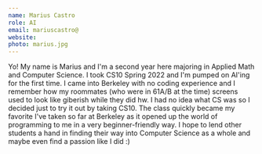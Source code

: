 ```yaml
---
name: Marius Castro
role: AI
email: mariuscastro@
website:
photo: marius.jpg
---
```

Yo! My name is Marius and I'm a second year here majoring in Applied Math and Computer Science. I took CS10 Spring 2022 and I'm pumped on AI'ing for the first time. I came into Berkeley with no coding experience and I remember how my roommates (who were in 61A/B at the time) screens used to look like giberish while they did hw. I had no idea what CS was so I decided just to try it out by taking CS10. The class quickly became my favorite I've taken so far at Berkeley as it opened up the world of programming to me in a very beginner-friendly way. I hope to lend other students a hand in finding their way into Computer Science as a whole and maybe even find a passion like I did :)
